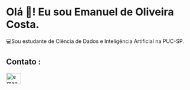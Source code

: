 # Olá 👋! Eu sou Emanuel de Oliveira Costa.

 💻Sou estudante de Ciência de Dados e Inteligência Artificial na PUC-SP.
 ## Contato :
 
<a href="https://www.linkedin.com/in/emanuel-de-oliveira-costa-45b637185/" target="_blank">
<img align="center" alt="emanuel-linkedin" height="30" width="40" src="![image](https://user-images.githubusercontent.com/82065728/129296384-531ca2d7-685a-4fae-9056-6367da97d5c6.png)"
style="max-width:100%;">
</a>
 
